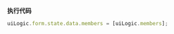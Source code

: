 <p class="panel-title"><b>执行代码</b></p>

```javascript
uiLogic.form.state.data.members = [uiLogic.members];
```
